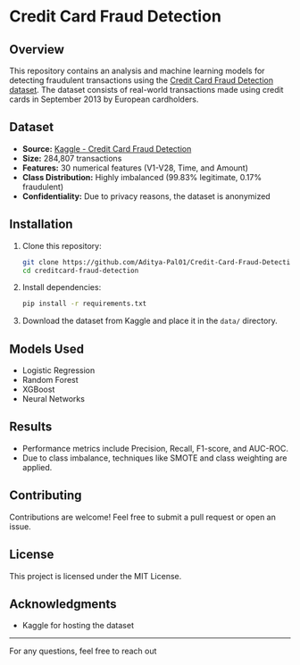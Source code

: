 # Credit Card Fraud Detection

## Overview
This repository contains an analysis and machine learning models for detecting fraudulent transactions using the [Credit Card Fraud Detection dataset](https://www.kaggle.com/datasets/mlg-ulb/creditcardfraud). The dataset consists of real-world transactions made using credit cards in September 2013 by European cardholders.

## Dataset
- **Source:** [Kaggle - Credit Card Fraud Detection](https://www.kaggle.com/datasets/mlg-ulb/creditcardfraud)
- **Size:** 284,807 transactions
- **Features:** 30 numerical features (V1-V28, Time, and Amount)
- **Class Distribution:** Highly imbalanced (99.83% legitimate, 0.17% fraudulent)
- **Confidentiality:** Due to privacy reasons, the dataset is anonymized


## Installation
1. Clone this repository:
   ```sh
   git clone https://github.com/Aditya-Pal01/Credit-Card-Fraud-Detection.git
   cd creditcard-fraud-detection
   ```
2. Install dependencies:
   ```sh
   pip install -r requirements.txt
   ```
3. Download the dataset from Kaggle and place it in the `data/` directory.


## Models Used
- Logistic Regression
- Random Forest
- XGBoost
- Neural Networks

## Results
- Performance metrics include Precision, Recall, F1-score, and AUC-ROC.
- Due to class imbalance, techniques like SMOTE and class weighting are applied.

## Contributing
Contributions are welcome! Feel free to submit a pull request or open an issue.

## License
This project is licensed under the MIT License.

## Acknowledgments
- Kaggle for hosting the dataset

---
For any questions, feel free to reach out


